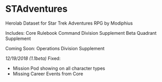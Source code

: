 # STAdventures
Herolab Dataset for Star Trek Adventures RPG by Modiphius

Includes:
Core Rulebook
Command Division Supplement
Beta Quadrant Supplement

Coming Soon:
Operations Division Supplement

*12/19/2018 (1.1beta)*
Fixed: 
* Mission Pod showing on all character types
* Missing Career Events from Core




